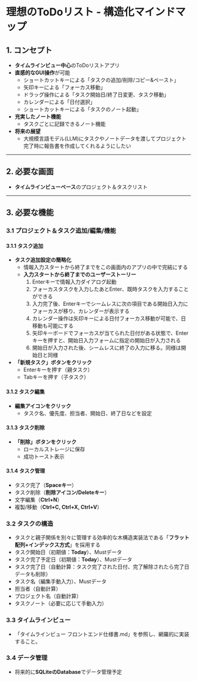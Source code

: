 # 理想のToDoリスト - 構造化マインドマップ

## 1. コンセプト
- **タイムラインビュー中心**のToDoリストアプリ
- **直感的なGUI操作**が可能
  - ショートカットキーによる「タスクの追加/削除/コピー&ペースト」
  - 矢印キーによる「フォーカス移動」
  - ドラッグ操作による「タスク開始日/終了日変更、タスク移動」
  - カレンダーによる「日付選択」
  - ショートカットキーによる「タスクのノート起動」
- **充実したノート機能**
  - タスクごとに記録できるノート機能
- **将来の展望**
  - 大規模言語モデル(LLM)にタスクやノートデータを渡してプロジェクト完了時に報告書を作成してくれるようにしたい

---

## 2. 必要な画面
- **タイムラインビューベース**のプロジェクト＆タスクリスト

---

## 3. 必要な機能

### 3.1 プロジェクト＆タスク追加/編集/機能
#### 3.1.1 タスク追加
- **タスク追加設定の簡略化**
  - 情報入力スタートから終了までをこの画面内のアプリの中で完結にする
  - **入力スタートから終了までのユーザーストーリー**
    1. Enterキーで情報入力ダイアログ起動
    2. フォーカスタスクを入力したあとEnter、既時タスクを入力することができる
    3. 入力完了後、Enterキーでシームレスに次の項目である開始日入力にフォーカスが移り、カレンダーが表示する
    4. カレンダー操作は矢印キーによる日付フォーカス移動が可能で、日移動も可能にする
    5. 矢印キーボードでフォーカスが当てられた日付がある状態で、Enterキーを押すと、開始日入力フォームに指定の開始日が入力される
    6. 開始日が入力された後、シームレスに終了の入力に移る。同様は開始日と同様
- **「新規タスク」ボタンをクリック**
  - Enterキーを押す（親タスク）
  - Tabキーを押す（子タスク）

#### 3.1.2 タスク編集
- **編集アイコンをクリック**
  - タスク名、優先度、担当者、開始日、終了日などを設定

#### 3.1.3 タスク削除
- **「削除」ボタンをクリック**
  - ローカルストレージに保存
  - 成功トースト表示

#### 3.1.4 タスク管理
- タスク完了（**Spaceキー**）
- タスク削除（**削除アイコン/Deleteキー**）
- 文字編集（**Ctrl+N**）
- 複製/移動（**Ctrl+C, Ctrl+X, Ctrl+V**）

### 3.2 タスクの構造
- タスクと親子関係を別々に管理する効率的な木構造実装法である「**フラット配列+インデックス方式**」を採用する
- タスク開始日（初期値：**Today**）、Mustデータ
- タスク完了予定日（初期値：**Today**）、Mustデータ
- タスク完了日（自動計算：タスク完了された日付、完了解除されたら完了日データも削除）
- タスク名（編集手動入力）、Mustデータ
- 担当者（自動計算）
- プロジェクト名（自動計算）
- タスクノート（必要に応じて手動入力）

### 3.3 タイムラインビュー
- 「タイムラインビュー フロントエンド仕様書.md」を参照し、網羅的に実装すること。

### 3.4 データ管理
- 将来的に**SQLiteのDatabase**でデータ管理予定
